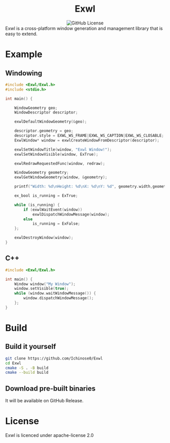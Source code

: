 <h1 align="center">Exwl</h1>
<div align="center">
  <img alt="GitHub License" src="https://img.shields.io/github/license/Ichinose0/Exwl">
</div>
Exwl is a cross-platform window generation and management library that is easy to extend.

# Example
## Windowing
```c
#include <Exwl/Exwl.h>
#include <stdio.h>

int main() {

	WindowGeometry geo;
	WindowDescriptor descriptor;

	exwlDefaultWindowGeometry(&geo);

	descriptor.geometry = geo;
	descriptor.style = EXWL_WS_FRAME|EXWL_WS_CAPTION|EXWL_WS_CLOSABLE;
	ExwlWindow* window = exwlCreateWindowFromDescriptor(descriptor);

	exwlSetWindowTitle(window, "Exwl Window!");
	exwlSetWindowVisible(window, ExTrue);

	exwlRedrawRequestedFunc(window, redraw);

	WindowGeometry geometry;
	exwlGetWindowGeometry(window, &geometry);

	printf("Width: %d\nHeight: %d\nX: %d\nY: %d", geometry.width,geometry.height,geometry.x,geometry.y);

	ex_bool is_running = ExTrue;

	while (is_running) {
		if (exwlWaitEvent(window))
			exwlDispatchWindowMessage(window);
		else
			is_running = ExFalse;
	};

	exwlDestroyWindow(window);
}
```
## C++
```cpp
#include <Exwl/Exwl.h>

int main() {
	Window window("My Window");
	window.setVisible(true);
	while (window.waitWindowMessage()) {
		window.dispatchWindowMessage();
	};
}
```

# Build
## Build it yourself
```bash
git clone https://github.com/Ichinose0/Exwl
cd Exwl
cmake -S . -B build
cmake --build build
```
## Download pre-built binaries
It will be available on GitHub Release.
# License
Exwl is licenced under apache-license 2.0
